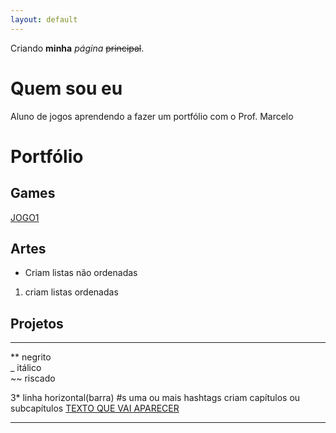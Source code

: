 ```yaml
---
layout: default
---
```


Criando **minha** _página_ ~~principal~~.

# Quem sou eu

Aluno de jogos aprendendo a fazer um portfólio com o Prof. Marcelo

# Portfólio

## Games

[JOGO1](link.github.io)

## Artes
* Criam listas não ordenadas 
1. criam listas ordenadas  

## Projetos


* * *

** negrito  
_ itálico  
~~ riscado  

3* linha horizontal(barra)
#s uma ou mais hashtags criam capítulos ou subcapítulos
[TEXTO QUE VAI APARECER](link)

* * *
